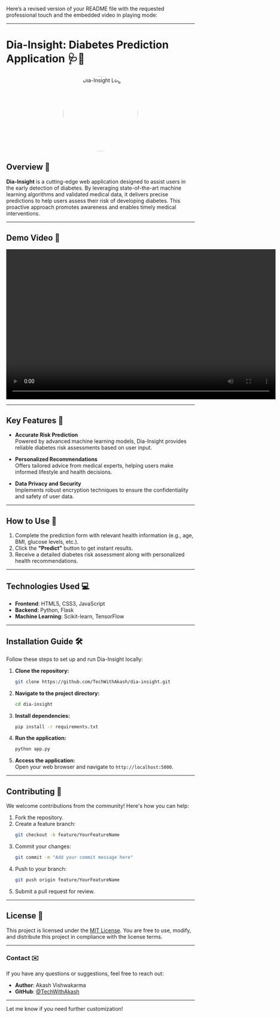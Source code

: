 Here’s a revised version of your README file with the requested professional touch and the embedded video in playing mode:

---

# **Dia-Insight: Diabetes Prediction Application** 🩺💉

<p align="center">
  <img src="https://github.com/TechWithAkash/Diabetes-PredictionApp-ML-Project/assets/134140640/d0f7f638-864b-4ffa-b084-501ee2cd1c39" alt="Dia-Insight Logo" width="200px" style="border-radius:50%;">
</p>

## **Overview** 🌟
**Dia-Insight** is a cutting-edge web application designed to assist users in the early detection of diabetes. By leveraging state-of-the-art machine learning algorithms and validated medical data, it delivers precise predictions to help users assess their risk of developing diabetes. This proactive approach promotes awareness and enables timely medical interventions.

---

## **Demo Video** 🎥

<p align="center">
  <video width="720" height="400" controls>
    <source src="https://github.com/user-attachments/assets/5e10705e-0db8-482f-bb85-6bddb0bdc8b1" type="video/mp4">
    Your browser does not support the video tag.
  </video>
</p>

---

## **Key Features** 🚀

- **Accurate Risk Prediction**  
  Powered by advanced machine learning models, Dia-Insight provides reliable diabetes risk assessments based on user input.

- **Personalized Recommendations**  
  Offers tailored advice from medical experts, helping users make informed lifestyle and health decisions.

- **Data Privacy and Security**  
  Implements robust encryption techniques to ensure the confidentiality and safety of user data.

---

## **How to Use** 📝

1. Complete the prediction form with relevant health information (e.g., age, BMI, glucose levels, etc.).
2. Click the **"Predict"** button to get instant results.
3. Receive a detailed diabetes risk assessment along with personalized health recommendations.

---

## **Technologies Used** 💻

- **Frontend**: HTML5, CSS3, JavaScript  
- **Backend**: Python, Flask  
- **Machine Learning**: Scikit-learn, TensorFlow  

---

## **Installation Guide** 🛠️

Follow these steps to set up and run Dia-Insight locally:

1. **Clone the repository:**  
   ```bash
   git clone https://github.com/TechWithAkash/dia-insight.git
   ```

2. **Navigate to the project directory:**  
   ```bash
   cd dia-insight
   ```

3. **Install dependencies:**  
   ```bash
   pip install -r requirements.txt
   ```

4. **Run the application:**  
   ```bash
   python app.py
   ```

5. **Access the application:**  
   Open your web browser and navigate to `http://localhost:5000`.

---

## **Contributing** 🤝

We welcome contributions from the community! Here's how you can help:

1. Fork the repository.  
2. Create a feature branch:  
   ```bash
   git checkout -b feature/YourFeatureName
   ```
3. Commit your changes:  
   ```bash
   git commit -m "Add your commit message here"
   ```
4. Push to your branch:  
   ```bash
   git push origin feature/YourFeatureName
   ```
5. Submit a pull request for review.

---

## **License** 📄

This project is licensed under the [MIT License](LICENSE). You are free to use, modify, and distribute this project in compliance with the license terms.

---

### **Contact** ✉️

If you have any questions or suggestions, feel free to reach out:

- **Author**: Akash Vishwakarma  
- **GitHub**: [@TechWithAkash](https://github.com/TechWithAkash)

---

Let me know if you need further customization!
